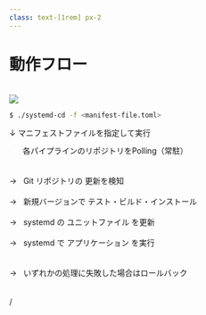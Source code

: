 ```yaml
---
class: text-[1rem] px-2
---
```


<div class="pl-12">

# 動作フロー
</div>

<br/>

<div class="grid grid-cols-[1fr,430px] gap-8 h-7/10">
<div class="flex h-full items-center">
<img src="/img/systemd-cd_flow.png" />
</div>
<div class="flex flex-col h-full justify-center">

```bash
$ ./systemd-cd -f <manifest-file.toml>
```

  <div class="flex items-center gap-3 mt-4">
    <span class="text-3xl">↓</span>
    マニフェストファイルを指定して実行
  </div>
  <div class="flex items-center gap-4 ml-1 mt-3" v-click>
    <svg width="20" height="28" viewBox="0 0 30 42" fill="none" xmlns="http://www.w3.org/2000/svg">
      <path d="M14.9999 9.99992V15.4999L22.3333 8.16658L14.9999 0.833252V6.33325C6.89658 6.33325 0.333252 12.8966 0.333252 20.9999C0.333252 23.8783 1.17658 26.5549 2.60658 28.8099L5.28325 26.1333C4.45825 24.6116 3.99992 22.8516 3.99992 20.9999C3.99992 14.9316 8.93159 9.99992 14.9999 9.99992ZM27.3933 13.1899L24.7166 15.8666C25.5232 17.4066 25.9999 19.1483 25.9999 20.9999C25.9999 27.0683 21.0683 31.9999 14.9999 31.9999V26.4999L7.66658 33.8333L14.9999 41.1666V35.6666C23.1033 35.6666 29.6666 29.1033 29.6666 20.9999C29.6666 18.1216 28.8233 15.4449 27.3933 13.1899Z" fill="white"/>
    </svg>
    各パイプラインのリポジトリをPolling（常駐）
  </div>

  <br/>
  <br/>

  <div class="ml-4">
  <div v-click>
    → &nbsp; Git リポジトリの <span class="text-yellow-500">更新を検知</span>
  </div>

  <br/>

  <div v-click>
    → &nbsp; 新規バージョンで <span class="text-green-500">テスト・ビルド・インストール</span>
  </div>

  <br/>

  <div v-click>
    → &nbsp; systemd の <span class="text-green-500">ユニットファイル を更新</span>
  </div>

  <br/>

  <div v-click>
    → &nbsp; systemd で <span class="text-green-500">アプリケーション を実行</span>
  </div>

  <br/>
  <br/>

  <div v-click>
    → &nbsp; いずれかの処理に失敗した場合は<span class="text-red-500">ロールバック</span>
  </div>
  </div>

  <br/>
  <br/>
</div>
</div>

<div
  class="absolute bottom-[1rem] right-[1rem] text-[1rem]"
>
  <SlideCurrentNo /> / <SlidesTotal />
</div>